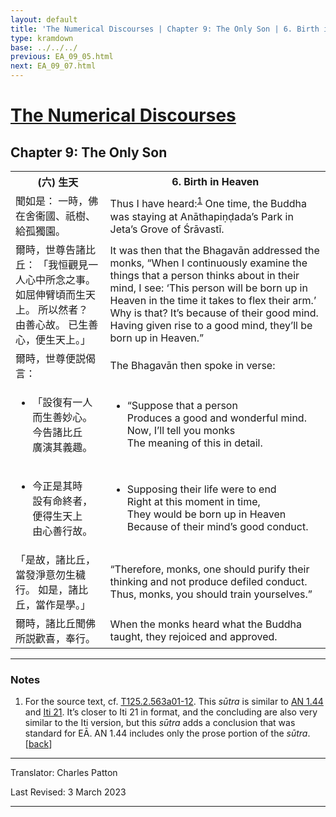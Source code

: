 ```yaml
---
layout: default
title: 'The Numerical Discourses | Chapter 9: The Only Son | 6. Birth in Heaven'
type: kramdown
base: ../../../
previous: EA_09_05.html
next: EA_09_07.html
---
```


<h1><a href='../index.html'>The Numerical Discourses</a></h1>
<h2>Chapter 9: The Only Son</h2>

<table class="trans">
  <th class='ch'>(六) 生天</th>
  <th class='en'>6. Birth in Heaven</th>
  <tr>
    <td class='ch' title='T125.2.563a1'>聞如是： 一時，佛在舍衞國、祇樹、給孤獨園。</td>
    <td>Thus I have heard:<sup id="ref1"><a href="#n1">1</a></sup> One time, the Buddha was staying at Anāthapiṇḍada’s Park in Jeta’s Grove of Śrāvastī.</td>
  </tr>
  <tr>
    <td class='ch' title='T125.2.563a2'>爾時，世尊告諸比丘： 「我恒觀見一人心中所念之事。 如屈伸臂頃而生天上。 所以然者？ 由善心故。 已生善心，便生天上。」</td>
    <td>It was then that the Bhagavān addressed the monks, “When I continuously examine the things that a person thinks about in their mind, I see: ‘This person will be born up in Heaven in the time it takes to flex their arm.’ Why is that? It’s because of their good mind. Having given rise to a good mind, they’ll be born up in Heaven.”</td>
  </tr>
  <tr>
    <td class='ch' title='T125.2.563a4'>爾時，世尊便説偈言：</td>
    <td>The Bhagavān then spoke in verse:</td>
  </tr>
<tr>
  <td title='T125.2.563a6'><ul class='verse'>
    <li class='ch'>「設復有一人<br/>
    而生善妙心。<br/>
    今告諸比丘<br/>
    廣演其義趣。</li>
  </ul></td>
  <td><ul class='verse'>
    <li>“Suppose that a person<br/>
    Produces a good and wonderful mind.<br/>
    Now, I’ll tell you monks<br/>
    The meaning of this in detail.</li>
  </ul></td>
</tr>
<tr>
  <td title='T125.2.563a8'><ul class='verse'>
    <li class='ch'>今正是其時<br/>
    設有命終者，<br/>
    便得生天上<br/>
    由心善行故。</li>
  </ul></td>
  <td><ul class='verse'>
    <li>Supposing their life were to end<br/>
    Right at this moment in time,<br/>
    They would be born up in Heaven<br/>
    Because of their mind’s good conduct.</li>
  </ul></td>
</tr>
  <tr>
    <td class='ch' title='T125.2.563a10'>「是故，諸比丘，當發淨意勿生穢行。 如是，諸比丘，當作是學。」</td>
    <td>“Therefore, monks, one should purify their thinking and not produce defiled conduct. Thus, monks, you should train yourselves.”</td>
  </tr>
  <tr>
    <td class='ch' title='T125.2.563a11'>爾時，諸比丘聞佛所説歡喜，奉行。</td>
    <td>When the monks heard what the Buddha taught, they rejoiced and approved.</td>
  </tr>
</table>

<hr/>

<h3 id="notes">Notes</h3>

<ol class="notes-list">
<li id="n1"><p>For the source text, cf. <a href="https://cbetaonline.dila.edu.tw/zh/T02n0125_p0563a01" target="_blank">T125.2.563a01-12</a>. This <em>sūtra</em> is similar to <a href="https://www.suttacentral.net/an1.44" target="_target">AN 1.44</a> and <a href="https://www.suttacentral.net/iti21" target="_blank">Iti 21</a>. It’s closer to Iti 21 in format, and the concluding are also very similar to the Iti version, but this <em>sūtra</em> adds a conclusion that was standard for EĀ. AN 1.44 includes only the prose portion of the <em>sūtra</em>. [<a href="#ref1">back</a>]</p></li>
</ol>
<hr/>

<p class="translator">Translator: Charles Patton</p>
<p class='revised'>Last Revised: 3 March 2023</p>

<hr/>